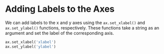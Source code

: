 # Adding Labels to the Axes

We can add labels to the x and y axes using the `ax.set_xlabel()` and `ax.set_ylabel()` functions, respectively. These functions take a string as an argument and set the label of the corresponding axis.

```python
ax.set_xlabel('xlabel')
ax.set_ylabel('ylabel')
```
